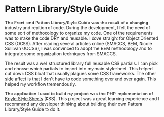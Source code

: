 # Pattern Library/Style Guide
The Front-end Pattern Library/Style Guide was the result of a changing industry and repition of code. During the development, I felt the need of some sort of methodology to organize my code. One of the requirements was to make the code DRY and reusable. I dove straight for Object Oriented CSS (OCSS). After reading several articles online (SMACCS, BEM, Nicole Sullivan OOCSS), I was convinced to adopt the BEM methodology and to integrate some organization techniques from SMACCS.

The result was a well structured library full reusable CSS partials. I can pick and choose which partials to import into my main stylesheet. This helped cut down CSS bloat that usually plagues some CSS frameworks. The other side affect is that I don't have to code something over and over again. This helped my workflow tremendously.

The application I used to build my project was the PHP implementation of [Knyle Style Sheets](http://warpspire.com/kss) (KSS). This project was a great learning experience and I recommend any developer thinking about building their own Pattern Library/Style Guide to do it.